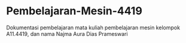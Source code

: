# Pembelajaran-Mesin-4419
Dokumentasi pembelajaran mata kuliah pembelajaran mesin kelompok A11.4419, dan nama Najma Aura Dias Prameswari 
